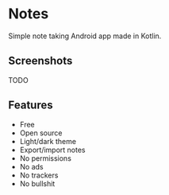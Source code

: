 # Notes

Simple note taking Android app made in Kotlin.

## Screenshots

TODO

## Features

-   Free
-   Open source
-   Light/dark theme
-   Export/import notes
-   No permissions
-   No ads
-   No trackers
-   No bullshit
